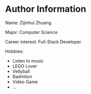 # Author Information
<p><string>Name:</strong> Zijinhui Zhuang</p>
<p><string>Major:</strong> Computer Science</p>
<p><string>Career interest:</strong> Full-Stack Developer</p>
<p><string>Hobbies:</strong></p>
       <ul>
         <li>Listen to music</li>
         <li>LEGO Lover</li>
         <li>Vellyball</li>
         <li>Badmiton</li>
         <li>Video Game</li>
         <li>...</li>
         </ul>
